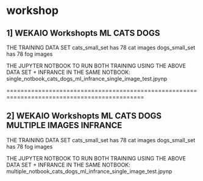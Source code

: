 # workshop
## 1] WEKAIO Workshopts ML CATS DOGS 

THE TRAINING DATA SET 
cats_small_set has 78 cat images 
dogs_small_set has 78 fog images

THE JUPYTER NOTBOOK TO RUN BOTH TRAINING USING THE ABOVE DATA SET + INFRANCE IN THE SAME NOTBOOK:
single_notbook_cats_dogs_ml_infrance_single_image_test.jpynp   



=============================================================================================
## 2] WEKAIO Workshopts ML CATS DOGS MULTIPLE IMAGES INFRANCE  

THE TRAINING DATA SET 
cats_small_set has 78 cat images 
dogs_small_set has 78 fog images

THE JUPYTER NOTBOOK TO RUN BOTH TRAINING USING THE ABOVE DATA SET + INFRANCE IN THE SAME NOTBOOK:
multiple_notbook_cats_dogs_ml_infrance_single_image_test.jpynp   
